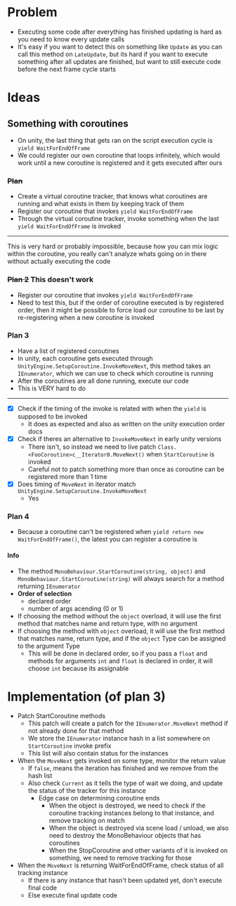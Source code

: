 # Problem
- Executing some code after everything has finished updating is hard as you need to know every update calls
- It's easy if you want to detect this on something like `Update` as you can call this method on `LateUpdate`, but its hard if you want to execute something after all updates are finished, but want to still execute code before the next frame cycle starts

# Ideas
## Something with coroutines
- On unity, the last thing that gets ran on the script execution cycle is `yield WaitForEndOfFrame`
- We could register our own coroutine that loops infinitely, which would work until a new coroutine is registered and it gets executed after ours

### ~~Plan~~
- Create a virtual coroutine tracker, that knows what coroutines are running and what exists in them by keeping track of them
- Register our coroutine that invokes `yield WaitForEndOfFrame`
- Through the virtual coroutine tracker, invoke something when the last `yield WaitForEndOfFrame` is invoked
---
This is very hard or probably impossible, because how you can mix logic within the coroutine, you really can't analyze whats going on in there without actually executing the code

### ~~Plan 2~~ This doesn't work
- Register our coroutine that invokes `yield WaitForEndOfFrame`
- Need to test this, but if the order of coroutine executed is by registered order, then it might be possible to force load our coroutine to be last by re-registering when a new coroutine is invoked

### Plan 3
- Have a list of registered coroutines
- In unity, each coroutine gets executed through `UnityEngine.SetupCoroutine.InvokeMoveNext`, this method takes an `IEnumerator`, which we can use to check which coroutine is running
- After the coroutines are all done running, execute our code
- This is VERY hard to do
---
- [x] Check if the timing of the invoke is related with when the `yield` is supposed to be invoked
  - It does as expected and also as written on the unity execution order docs
- [x] Check if theres an alternative to `InvokeMoveNext` in early unity versions
  - There isn't, so instead we need to live patch `Class.<FooCoroutine>c__Iterator0.MoveNext()` when `StartCoroutine` is invoked
  - Careful not to patch something more than once as coroutine can be registered more than 1 time
- [x] Does timing of `MoveNext` in iterator match `UnityEngine.SetupCoroutine.InvokeMoveNext`
  - Yes

### Plan 4
- Because a coroutine can't be registered when `yield return new WaitForEndOfFrame()`, the latest you can register a coroutine is 

#### Info
- The method `MonoBehaviour.StartCoroutine(string, object)` and `MonoBehaviour.StartCoroutine(string)` will always search for a method returning `IEnumerator`
- **Order of selection**
  - declared order
  - number of args acending (0 or 1)
- If choosing the method without the `object` overload, it will use the first method that matches name and return type, with no argument
- If choosing the method with `object` overload, it will use the first method that matches name, return type, and if the `object` Type can be assigned to the argument Type
  - This will be done in declared order, so if you pass a `float` and methods for arguments `int` and `float` is declared in order, it will choose `int` because its assignable

# Implementation (of plan 3)
- Patch StartCoroutine methods
  - This patch will create a patch for the `IEnumerator.MoveNext` method if not already done for that method
  - We store the `IEnumerator` instance hash in a list somewhere on `StartCoroutine` invoke prefix
  - This list will also contain status for the instances
- When the `MoveNext` gets invoked on some type, monitor the return value
  - If `false`, means the iteration has finished and we remove from the hash list
  - Also check `Current` as it tells the type of wait we doing, and update the status of the tracker for this instance
    - Edge case on determining coroutine ends
      - When the object is destroyed, we need to check if the coroutine tracking instances belong to that instance, and remove tracking on match
      - When the object is destroyed via scene load / unload, we also need to destroy the MonoBehaviour objects that has coroutines
      - When the StopCoroutine and other variants of it is invoked on something, we need to remove tracking for those
- When the `MoveNext` is returning WaitForEndOfFrame, check status of all tracking instance
  - If there is any instance that hasn't been updated yet, don't execute final code
  - Else execute final update code
